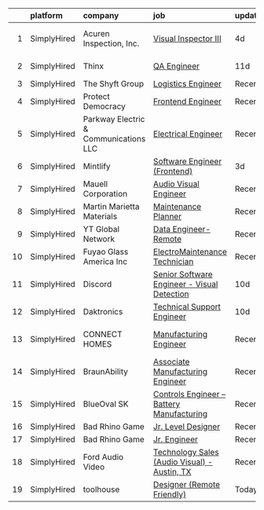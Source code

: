 

|    | platform    | company                               | job                                                                                                                                                      | update_time   | location                  |
|---:|:------------|:--------------------------------------|:---------------------------------------------------------------------------------------------------------------------------------------------------------|:--------------|:--------------------------|
|  1 | SimplyHired | Acuren Inspection, Inc.               | [Visual Inspector III](https://www.simplyhired.com/job/xZAiVhfaGSL9g6sX9s_INFbq-buxKuZ7B7-mqh2A6JNJ4zjvKeEhLA?q=visual+engineer)                         | 4d            | Angleton, TX +6 locations |
|  2 | SimplyHired | Thinx                                 | [QA Engineer](https://www.simplyhired.com/job/vOIOoZsMJH1WJGPYquHwAulE_ZwCArvGyC2iQPP5Sbt_DylYzMxwaQ?q=visual+engineer)                                  | 11d           | New York, NY              |
|  3 | SimplyHired | The Shyft Group                       | [Logistics Engineer](https://www.simplyhired.com/job/Rki7rrElRyesDZOI5XM1YWYZUtDtrvdxMvef-kXHUJfwgmEroEjExg?q=visual+engineer)                           | Recently      | Bristol, IN               |
|  4 | SimplyHired | Protect Democracy                     | [Frontend Engineer](https://www.simplyhired.com/job/613DRtcgjgbD4eeSnOGmW89MLyp0OqkS5qTIVPjrsj9Kr7632WvujQ?q=visual+engineer)                            | Recently      | Remote                    |
|  5 | SimplyHired | Parkway Electric & Communications LLC | [Electrical Engineer](https://www.simplyhired.com/job/USKrkUPffAtlJQ8ie9ZRYx_3HZhBSMvg5QsoWenX0kv1iKFJrGvTnA?q=visual+engineer)                          | Recently      | Holland, MI               |
|  6 | SimplyHired | Mintlify                              | [Software Engineer (Frontend)](https://www.simplyhired.com/job/jZGGEF_UiYTcjhxoou0roUAG0OuLfb78WTunAqsAge24gdzR3p8X-A?q=visual+engineer)                 | 3d            | Remote +1 location        |
|  7 | SimplyHired | Mauell Corporation                    | [Audio Visual Engineer](https://www.simplyhired.com/job/Ic-_99lorrLynvLMuJQtPYhwRQgVVzd7ZnOcWtOmMEhiveb4B7qRuQ?q=visual+engineer)                        | Recently      | Dillsburg, PA             |
|  8 | SimplyHired | Martin Marietta Materials             | [Maintenance Planner](https://www.simplyhired.com/job/BAoohhkTYP7pqGQZssC9YDW8wKvIGVNlq2hpcDAuoRch-QLvVZQU8A?q=visual+engineer)                          | Recently      | Manistee, MI              |
|  9 | SimplyHired | YT Global Network                     | [Data Engineer- Remote](https://www.simplyhired.com/job/1Nu9LBFfaeEFSmu6CWk6GQFT99tSGPJ1HZjNXLCaYUn0t11q51842g?q=visual+engineer)                        | Recently      | Remote                    |
| 10 | SimplyHired | Fuyao Glass America Inc               | [ElectroMaintenance Technician](https://www.simplyhired.com/job/YTXsKbOGjuDpFz9O4CMzO79j3KHuVkxwHczJEFIySrh9adEN4S-f0g?q=visual+engineer)                | Recently      | Moraine, OH               |
| 11 | SimplyHired | Discord                               | [Senior Software Engineer - Visual Detection](https://www.simplyhired.com/job/Spt7F-zzx_8XDP8vUFL2umdK0bR2Hk5GFyJpSZadkUr2nRi4hVuT6A?q=visual+engineer)  | 10d           | San Francisco, CA         |
| 12 | SimplyHired | Daktronics                            | [Technical Support Engineer](https://www.simplyhired.com/job/kztejBXGg-1L4AeunhGYWXVk_lyvNFRXj0mYe9brXVGfUY491gmU1w?q=visual+engineer)                   | 10d           | Remote                    |
| 13 | SimplyHired | CONNECT HOMES                         | [Manufacturing Engineer](https://www.simplyhired.com/job/yhEP7k3zUUqJyO8sXKIgy_x8sd-oqkg4jj16Oy8MKdN8WK2gWeQAZQ?q=visual+engineer)                       | Recently      | San Bernardino, CA        |
| 14 | SimplyHired | BraunAbility                          | [Associate Manufacturing Engineer](https://www.simplyhired.com/job/7ZDAG31KwDuJvtALSqKVR16Y_iyqse9OhqwDNTf3l489kIdTmb51MQ?q=visual+engineer)             | Recently      | Winamac, IN               |
| 15 | SimplyHired | BlueOval SK                           | [Controls Engineer – Battery Manufacturing](https://www.simplyhired.com/job/adL7oCxlz5h9_B5Q1cT3NniNpfj7V82aoJhfUc2X6C50yHrv1l5SkA?q=visual+engineer)    | Recently      | Glendale, KY              |
| 16 | SimplyHired | Bad Rhino Game                        | [Jr. Level Designer](https://www.simplyhired.com/job/3ej1FRjYwyAEjSHtafOh79pACCJ1aryV_O-jtaeotnBQQbZ0UhnmoA?q=visual+engineer)                           | Recently      | Remote                    |
| 17 | SimplyHired | Bad Rhino Game                        | [Jr. Engineer](https://www.simplyhired.com/job/ZqbhgwE955sTYP7hgYWABOr3SZ1uEM2M8UFAlbR06gWoQu34FnqJZA?q=visual+engineer)                                 | Recently      | Remote                    |
| 18 | SimplyHired | Ford Audio Video                      | [Technology Sales (Audio Visual) - Austin, TX](https://www.simplyhired.com/job/Dj9vCZYx8s5u5v4fpFJKlHkk7123vzU4dumFNuFZd9hbRILcyHoYgQ?q=visual+engineer) | Recently      | Austin, TX +7 locations   |
| 19 | SimplyHired | toolhouse                             | [Designer (Remote Friendly)](https://www.simplyhired.com/job/stJu0WOrhJf2cZBzjehKNFzDC1yZfZNu47b_tx2kFniBm--hCCWQeQ?q=visual+engineer)                   | Today         | Bellingham, WA            |